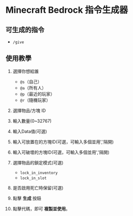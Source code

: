 # **Minecraft Bedrock 指令生成器**

## **可生成的指令**
- `/give`

## **使用教學**
1. 選擇你想給誰
   - `@s`（自己）
   - `@a`（所有人）
   - `@p`（最近的玩家）
   - `@r`（隨機玩家）
2. 選擇物品/方塊 ID
3. 輸入數量(0~32767)
4. 輸入Data值(可選)
5. 輸入可放置在的方塊ID(可選，可輸入多個並用','隔開)
6. 輸入可破壞的方塊ID(可選，可輸入多個並用','隔開)
7. 選擇物品的鎖定模式(可選)
   - `lock_in_inventory`
   - `lock_in_slot`

8. 是否啟用死亡時保留(可選)
9. 點擊 **生成** 按鈕
10. 點擊代碼，即可 **複製並使用**。
